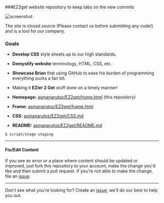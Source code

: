 ###EZ2get website repository to keep tabs on the new commits

![screenshot](assets/img/screenshot.png)

The site is closed source (Please contact us before submitting any code!) and is a tool for our company.

### Goals

- **Develop CSS** style sheets up to our high standards.
- **Demystify website** terminology, HTML, CSS, etc.
- **Showcase Brian** that using GitHub to ease his burden of programming everything sucks a fair bit.
- Making it **EZier 2 Get** stuff done on a timely manner!


- **Homepage:** [asmanarutoz/EZ2get/home.html](https://github.com/asmanarutoz/EZ2get/blob/master/home.html) (this repository)
- **Frame:** [asmanarutoz/EZ2get/frame.html](https://github.com/asmanarutoz/EZ2get/blob/master/frame.html)
- **CSS:** [asmanarutoz/EZ2get/CSS.md](https://ghe.io/government/staging)
- **README:** [asmanarutoz/EZ2get/README.md](https://github.com/asmanarutoz/EZ2get/blob/master/frame.html)

```
$ script/stage staging
```

----

#### Fix/Edit Content

If you see an error or a place where content should be updated or improved, just fork this repository to your account, make the change you'd like and then submit a pull request. If you're not able to make the change, file an [issue](https://github.com/asmanarutoz/EZ2get.github.com/issues/new).

----

Don't see what you're looking for? Create an [issue](https://github.com/asmanarutoz/EZ2get/issues/new), we'll do our best to help you out.